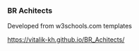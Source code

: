 <h3>BR Achitects</h3>
<p>Developed from w3schools.com templates</p>
<a href='https://vitalik-kh.github.io/BR_Achitects/'>
    https://vitalik-kh.github.io/BR_Achitects/
</a>
